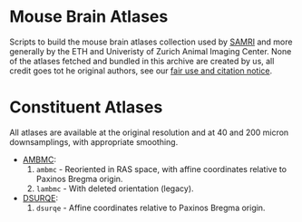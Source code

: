 # Mouse Brain Atlases

Scripts to build the mouse brain atlases collection used by [SAMRI](https://github.com/IBT-FMI/SAMRI) and more generally by the ETH and Univeristy of Zurich Animal Imaging Center.
None of the atlases fetched and bundled in this archive are created by us, all credit goes tot he original authors, see our [fair use and citation notice](FAIRUSE-AND-CITATION).

# Constituent Atlases

All atlases are available at the original resolution and at 40 and 200 micron downsamplings, with appropriate smoothing.

* [AMBMC](http://imaging.org.au/AMBMC/Model):
 	1. `ambmc` - Reoriented in RAS space, with affine coordinates relative to Paxinos Bregma origin.
	2. `lambmc` -  With deleted orientation (legacy).
* [DSURQE](http://repo.mouseimaging.ca/repo/DSURQE_40micron_nifti):
 	1. `dsurqe` - Affine coordinates relative to Paxinos Bregma origin.

